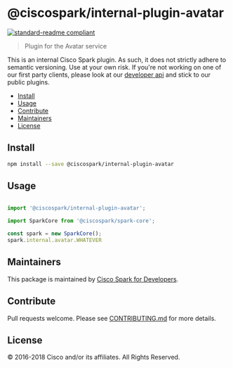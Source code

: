 # @ciscospark/internal-plugin-avatar

[![standard-readme compliant](https://img.shields.io/badge/readme%20style-standard-brightgreen.svg?style=flat-square)](https://github.com/RichardLitt/standard-readme)

> Plugin for the Avatar service

This is an internal Cisco Spark plugin. As such, it does not strictly adhere to semantic versioning. Use at your own risk. If you're not working on one of our first party clients, please look at our [developer api](https://developer.webex.com/getting-started.html) and stick to our public plugins.

- [Install](#install)
- [Usage](#usage)
- [Contribute](#contribute)
- [Maintainers](#maintainers)
- [License](#license)

## Install

```bash
npm install --save @ciscospark/internal-plugin-avatar
```

## Usage

```js

import '@ciscospark/internal-plugin-avatar';

import SparkCore from '@ciscospark/spark-core';

const spark = new SparkCore();
spark.internal.avatar.WHATEVER

```

## Maintainers

This package is maintained by [Cisco Spark for Developers](https://developer.webex.com/).

## Contribute

Pull requests welcome. Please see [CONTRIBUTING.md](../../CONTRIBUTING.md) for more details.

## License

© 2016-2018 Cisco and/or its affiliates. All Rights Reserved.
